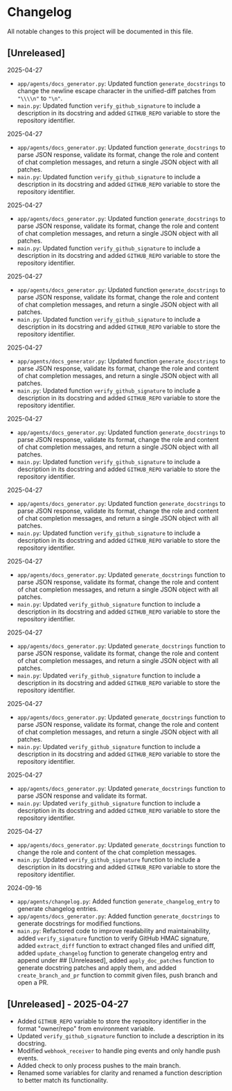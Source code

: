 # Changelog

All notable changes to this project will be documented in this file.

## [Unreleased]
2025-04-27
* `app/agents/docs_generator.py`: Updated function `generate_docstrings` to change the newline escape character in the unified-diff patches from `"\\\\n"` to `"\n"`.
* `main.py`: Updated function `verify_github_signature` to include a description in its docstring and added `GITHUB_REPO` variable to store the repository identifier.

2025-04-27
* `app/agents/docs_generator.py`: Updated function `generate_docstrings` to parse JSON response, validate its format, change the role and content of chat completion messages, and return a single JSON object with all patches.
* `main.py`: Updated function `verify_github_signature` to include a description in its docstring and added `GITHUB_REPO` variable to store the repository identifier.

2025-04-27
* `app/agents/docs_generator.py`: Updated function `generate_docstrings` to parse JSON response, validate its format, change the role and content of chat completion messages, and return a single JSON object with all patches.
* `main.py`: Updated function `verify_github_signature` to include a description in its docstring and added `GITHUB_REPO` variable to store the repository identifier.

2025-04-27
* `app/agents/docs_generator.py`: Updated function `generate_docstrings` to parse JSON response, validate its format, change the role and content of chat completion messages, and return a single JSON object with all patches.
* `main.py`: Updated function `verify_github_signature` to include a description in its docstring and added `GITHUB_REPO` variable to store the repository identifier.

2025-04-27
* `app/agents/docs_generator.py`: Updated function `generate_docstrings` to parse JSON response, validate its format, change the role and content of chat completion messages, and return a single JSON object with all patches.
* `main.py`: Updated function `verify_github_signature` to include a description in its docstring and added `GITHUB_REPO` variable to store the repository identifier.

2025-04-27
* `app/agents/docs_generator.py`: Updated function `generate_docstrings` to parse JSON response, validate its format, change the role and content of chat completion messages, and return a single JSON object with all patches.
* `main.py`: Updated function `verify_github_signature` to include a description in its docstring and added `GITHUB_REPO` variable to store the repository identifier.

2025-04-27
* `app/agents/docs_generator.py`: Updated function `generate_docstrings` to parse JSON response, validate its format, change the role and content of chat completion messages, and return a single JSON object with all patches.
* `main.py`: Updated function `verify_github_signature` to include a description in its docstring and added `GITHUB_REPO` variable to store the repository identifier.

2025-04-27
* `app/agents/docs_generator.py`: Updated `generate_docstrings` function to parse JSON response, validate its format, change the role and content of chat completion messages, and return a single JSON object with all patches.
* `main.py`: Updated `verify_github_signature` function to include a description in its docstring and added `GITHUB_REPO` variable to store the repository identifier.

2025-04-27
* `app/agents/docs_generator.py`: Updated `generate_docstrings` function to parse JSON response, validate its format, change the role and content of chat completion messages, and return a single JSON object with all patches.
* `main.py`: Updated `verify_github_signature` function to include a description in its docstring and added `GITHUB_REPO` variable to store the repository identifier.

2025-04-27
* `app/agents/docs_generator.py`: Updated `generate_docstrings` function to parse JSON response, validate its format, change the role and content of chat completion messages, and return a single JSON object with all patches.
* `main.py`: Updated `verify_github_signature` function to include a description in its docstring and added `GITHUB_REPO` variable to store the repository identifier.

2025-04-27
* `app/agents/docs_generator.py`: Updated `generate_docstrings` function to parse JSON response and validate its format.
* `main.py`: Updated `verify_github_signature` function to include a description in its docstring and added `GITHUB_REPO` variable to store the repository identifier.

2025-04-27
* `app/agents/docs_generator.py`: Updated `generate_docstrings` function to change the role and content of the chat completion messages.
* `main.py`: Updated `verify_github_signature` function to include a description in its docstring and added `GITHUB_REPO` variable to store the repository identifier.

2024-09-16
* `app/agents/changelog.py`: Added function `generate_changelog_entry` to generate changelog entries.
* `app/agents/docs_generator.py`: Added function `generate_docstrings` to generate docstrings for modified functions.
* `main.py`: Refactored code to improve readability and maintainability, added `verify_signature` function to verify GitHub HMAC signature, added `extract_diff` function to extract changed files and unified diff, added `update_changelog` function to generate changelog entry and append under ## [Unreleased], added `apply_doc_patches` function to generate docstring patches and apply them, and added `create_branch_and_pr` function to commit given files, push branch and open a PR.

## [Unreleased] - 2025-04-27
- Added `GITHUB_REPO` variable to store the repository identifier in the format "owner/repo" from environment variable.
- Updated `verify_github_signature` function to include a description in its docstring.
- Modified `webhook_receiver` to handle ping events and only handle push events.
- Added check to only process pushes to the main branch.
- Renamed some variables for clarity and renamed a function description to better match its functionality.

